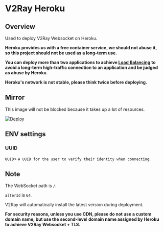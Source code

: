 # V2Ray Heroku

## Overview

Used to deploy V2Ray Websocket on Heroku.

**Heroku provides us with a free container service, we should not abuse it, so this project should not be used as a long-term use.**

**You can deploy more than two applications to achieve [Load Balancing](https://toutyrater.github.io/routing/balance2.html) to avoid a long-term high-traffic connection to an application and be judged as abuse by Heroku.**

**Heroku's network is not stable, please think twice before deploying.**

## Mirror

This image will not be blocked because it takes up a lot of resources.

[![Deploy](https://www.herokucdn.com/deploy/button.png)](https://dashboard.heroku.com/new?template=https%3A%2F%2Fgithub.com%2Fdopekid30%2Fv2ray-heroku)

## ENV settings

### UUID

`UUID`> `A UUID for the user to verify their identity when connecting`.

## Note

The WebSocket path is `/`.

`alterId` is `64`.

V2Ray will automatically install the latest version during deployment.

**For security reasons, unless you use CDN, please do not use a custom domain name, but use the second-level domain name assigned by Heroku to achieve V2Ray Websocket + TLS.**
